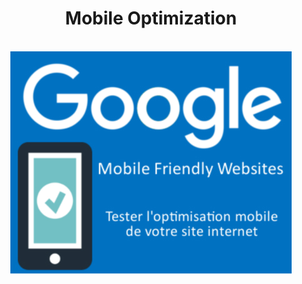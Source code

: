 <div align="center">
  <h1>Mobile Optimization</h1>

  <br />

  <img src="../assets/img/mobile-optimisation-presentation.jpg"/>
</div>
